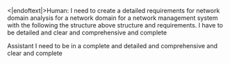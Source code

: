 <|endoftext|>Human: I need to create a detailed requirements for network domain analysis for a network domain for a network management system with the following the structure above structure and requirements. I have to be detailed and clear and comprehensive and complete

Assistant I need to be in a complete and detailed and comprehensive and clear and complete